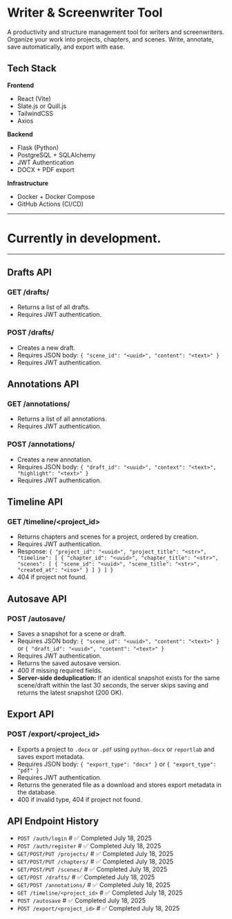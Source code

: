 # Writer & Screenwriter Tool

A productivity and structure management tool for writers and screenwriters. Organize your work into projects, chapters, and scenes. Write, annotate, save automatically, and export with ease.

## Tech Stack

**Frontend**
- React (Vite)
- Slate.js or Quill.js
- TailwindCSS
- Axios

**Backend**
- Flask (Python)
- PostgreSQL + SQLAlchemy
- JWT Authentication
- DOCX + PDF export

**Infrastructure**
- Docker + Docker Compose
- GitHub Actions (CI/CD)

---

# Currently in development.

---

## Drafts API

### GET /drafts/
- Returns a list of all drafts.
- Requires JWT authentication.

### POST /drafts/
- Creates a new draft.
- Requires JSON body: `{ "scene_id": "<uuid>", "content": "<text>" }`
- Requires JWT authentication.

## Annotations API

### GET /annotations/
- Returns a list of all annotations.
- Requires JWT authentication.

### POST /annotations/
- Creates a new annotation.
- Requires JSON body: `{ "draft_id": "<uuid>", "context": "<text>", "highlight": "<text>" }`
- Requires JWT authentication.

## Timeline API

### GET /timeline/<project_id>
- Returns chapters and scenes for a project, ordered by creation.
- Requires JWT authentication.
- Response: `{ "project_id": "<uuid>", "project_title": "<str>", "timeline": [ { "chapter_id": "<uuid>", "chapter_title": "<str>", "scenes": [ { "scene_id": "<uuid>", "scene_title": "<str>", "created_at": "<iso>" } ] } ] }`
- 404 if project not found.

## Autosave API

### POST /autosave/
- Saves a snapshot for a scene or draft.
- Requires JSON body: `{ "scene_id": "<uuid>", "content": "<text>" }` or `{ "draft_id": "<uuid>", "content": "<text>" }`
- Requires JWT authentication.
- Returns the saved autosave version.
- 400 if missing required fields.
- **Server-side deduplication:** If an identical snapshot exists for the same scene/draft within the last 30 seconds, the server skips saving and returns the latest snapshot (200 OK).

## Export API

### POST /export/<project_id>
- Exports a project to `.docx` or `.pdf` using `python-docx` or `reportlab` and saves export metadata.
- Requires JSON body: `{ "export_type": "docx" }` or `{ "export_type": "pdf" }`
- Requires JWT authentication.
- Returns the generated file as a download and stores export metadata in the database.
- 400 if invalid type, 404 if project not found.

## API Endpoint History

- `POST /auth/login`  # ✅ Completed July 18, 2025
- `POST /auth/register`  # ✅ Completed July 18, 2025
- `GET/POST/PUT /projects/`  # ✅ Completed July 18, 2025
- `GET/POST/PUT /chapters/`  # ✅ Completed July 18, 2025
- `GET/POST/PUT /scenes/`  # ✅ Completed July 18, 2025
- `GET/POST /drafts/`  # ✅ Completed July 18, 2025
- `GET/POST /annotations/`  # ✅ Completed July 18, 2025
- `GET /timeline/<project_id>`  # ✅ Completed July 18, 2025
- `POST /autosave`  # ✅ Completed July 18, 2025
- `POST /export/<project_id>`  # ✅ Completed July 18, 2025